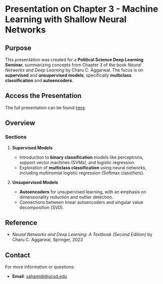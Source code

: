 # Presentation on Chapter 3 - Machine Learning with Shallow Neural Networks

## Purpose

This presentation was created for a **Political Science Deep Learning Seminar**, summarizing concepts from Chapter 3 of the book *Neural Networks and Deep Learning* by Charu C. Aggarwal. The focus is on **supervised** and **unsupervised models**, specifically **multiclass classification** and **autoencoders**.

## Access the Presentation

The full presentation can be found [here](https://github.com/sahamidi2/machine-learning-with-shallow-neural-networks/blob/main/ch3-presentation.ipynb).

## Overview

### Sections

1. **Supervised Models**
   - Introduction to **binary classification** models like perceptrons, support vector machines (SVMs), and logistic regression.
   - Exploration of **multiclass classification** using neural networks, including multinomial logistic regression (Softmax classifiers).
   
2. **Unsupervised Models**
   - **Autoencoders** for unsupervised learning, with an emphasis on dimensionality reduction and outlier detection.
   - Connections between linear autoencoders and singular value decomposition (SVD).

## Reference

- *Neural Networks and Deep Learning: A Textbook (Second Edition)* by Charu C. Aggarwal, Springer, 2023
## Contact

For more information or questions:
- **Email**: sahamidi@ucsd.edu

